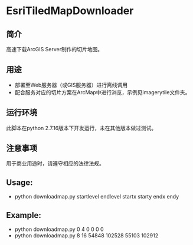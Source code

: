 # EsriTiledMapDownloader

## 简介
高速下载ArcGIS Server制作的切片地图。

## 用途
* 部署至Web服务器（或GIS服务器）进行离线调用
* 配合服务对应的切片方案在ArcMap中进行浏览，示例见imagerytile文件夹。

## 运行环境
此脚本在python 2.7.16版本下开发运行，未在其他版本做过测试。

## 注意事项
用于商业用途时，请遵守相应的法律法规。

## Usage:
* python downloadmap.py startlevel endlevel startx starty endx endy

## Example:
* python downloadmap.py 0 4 0 0 0 0
* python downloadmap.py 8 16 54848 102528 55103 102912